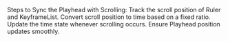 Steps to Sync the Playhead with Scrolling:
Track the scroll position of Ruler and KeyframeList.
Convert scroll position to time based on a fixed ratio.
Update the time state whenever scrolling occurs.
Ensure Playhead position updates smoothly.
